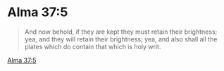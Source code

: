 # Alma 37:5

> And now behold, if they are kept they must retain their brightness; yea, and they will retain their brightness; yea, and also shall all the plates which do contain that which is holy writ.

[Alma 37:5](https://www.churchofjesuschrist.org/study/scriptures/bofm/alma/37?lang=eng&id=p5#p5)


